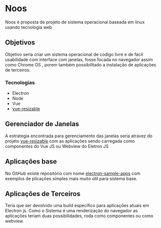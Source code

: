# Noos
Noos é proposta de projeto de sistema operacional baseada em linux usando tecnologia web 

## Objetivos
Objetivo seria criar um sistema operacional de codigo livre e de fácil usabilidade com interface com janelas, fosse focada no navegador assim como Chrome OS , porem também possibilitado a instalação de aplicações de terceiros.

### Tecnologias

* Electron
* Node
* Vue
 * [vue-resizable](https://markdownlivepreview.com/)

## Gerenciador de Janelas 
A estrategia encontrada para gerenciamento das janelas seria atravez do projeto [vue-resizable](https://markdownlivepreview.com/) com as aplicações sendo carregada como componentes do Vue JS ou Webview do Eletron JS

## Aplicações base
No GitHub existe repositório com nome [electron-sample-apps](https://github.com/hokein/electron-sample-apps) com exemplos de plicações simples mais muito útil para sistema base.

## Aplicações de Terceiros
Teria que ser devolvido uma build específico para aplicações atuais em Electron js.
Como o Sistema é uma renderização do navegador as aplicações teriam duas possibilidades, roda como componentes ou como webview.
